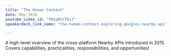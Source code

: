 ```yaml
---
title: "The Human Context"
date: May 2016
youtube_video_id: "fKSqMsCTDiI"
speakerdeck_link_name: "the-human-context-exploring-googles-nearby-api"

---
```


A high-level overview of the cross-platform Nearby APIs introduced in 2015. Covers capabilities, practicalities, responsibilities, and opportunities!